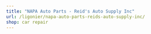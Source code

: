 ```yaml
---
title: "NAPA Auto Parts - Reid's Auto Supply Inc"
url: /ligonier/napa-auto-parts-reids-auto-supply-inc/
shop: car repair
---
```

